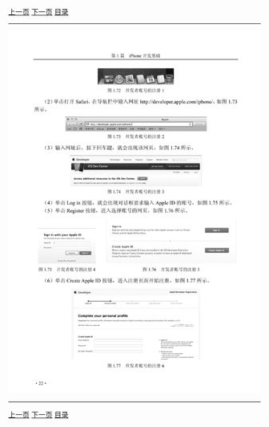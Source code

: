 [上一页](034.md) [下一页](036.md) [目录](../README.md)

***

![035](../images/035.png)

***

[上一页](034.md) [下一页](036.md) [目录](../README.md)